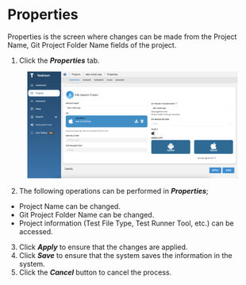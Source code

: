 # Properties

Properties is the screen where changes can be made from the Project Name, Git Project Folder Name fields of the project.

1. Click the _**Properties**_ tab.

<figure><img src="../../.gitbook/assets/Screenshot 2025-01-28 at 16.31.09.png" alt=""><figcaption></figcaption></figure>

2. The following operations can be performed in _**Properties**_;

* Project Name can be changed.
* Git Project Folder Name can be changed.
* Project information (Test File Type, Test Runner Tool, etc.) can be accessed.

3. Click _**Apply**_ to ensure that the changes are applied.
4. Click _**Save**_ to ensure that the system saves the information in the system.
5. Click the _**Cancel**_ button to cancel the process.

